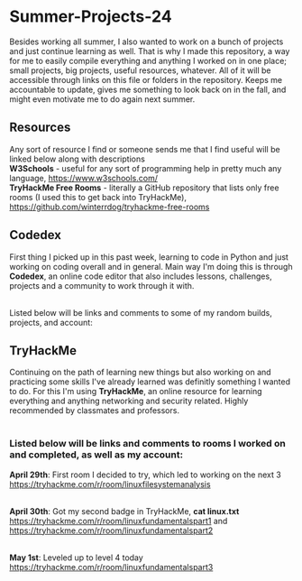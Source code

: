 # Summer-Projects-24
Besides working all summer, I also wanted to work on a bunch of projects and just continue learning as well. That is why I made this repository, a way for me to easily compile everything and anything I worked on in one place; small projects, big projects, useful resources, whatever. All of it will be accessible through links on this file or folders in the repository. Keeps me accountable to update, gives me something to look back on in the fall, and might even motivate me to do again next summer.

## Resources
Any sort of resource I find or someone sends me that I find useful will be linked below along with descriptions <br />
**W3Schools** - useful for any sort of programming help in pretty much any language, https://www.w3schools.com/ <br />
**TryHackMe Free Rooms** - literally a GitHub repository that lists only free rooms (I used this to get back into TryHackMe), https://github.com/winterrdog/tryhackme-free-rooms

## Codedex
First thing I picked up in this past week, learning to code in Python and just working on coding overall and in general. Main way I'm doing this is through **Codedex**, an online code editor that also includes lessons, challenges, projects and a community to work through it with. <br /> <br />

Listed below will be links and comments to some of my random builds, projects, and account: <br />

## TryHackMe
Continuing on the path of learning new things but also working on and practicing some skills I've already learned was definitly something I wanted to do. For this I'm using **TryHackMe**, an online resource for learning everything and anything networking and security related. Highly recommended by classmates and professors. <br /> <br />

### Listed below will be links and comments to rooms I worked on and completed, as well as my account: <br />
**April 29th**: First room I decided to try, which led to working on the next 3 <br />
https://tryhackme.com/r/room/linuxfilesystemanalysis <br /> <br />

**April 30th**: Got my second badge in TryHackMe, **cat linux.txt** <br /> 
https://tryhackme.com/r/room/linuxfundamentalspart1 and https://tryhackme.com/r/room/linuxfundamentalspart2 <br /> <br />

**May 1st**: Leveled up to level 4 today <br />
https://tryhackme.com/r/room/linuxfundamentalspart3 <br />
